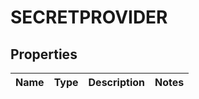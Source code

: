 # SECRETPROVIDER

## Properties
Name | Type | Description | Notes
------------ | ------------- | ------------- | -------------
